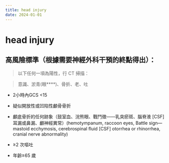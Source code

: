 ```yaml
---
title: head injury
date: 2024-01-01
---
```

# head injury

## 高風險標準（根據需要神經外科干預的終點得出）：

> 以下任何一項為陽性，行 CT 掃描：

> 意識、淤青(眼****)、骨折、老、吐

* 2小時內GCS <15

* 疑似開放性或凹陷性顱骨骨折

* 顱底骨折的任何跡象（鼓室血、浣熊眼、戰鬥徵——乳突瘀斑、腦脊液 [CSF] 耳漏或鼻漏、顱神經異常）(hemotympanum, raccoon eyes, Battle sign—mastoid ecchymosis, cerebrospinal fluid [CSF] otorrhea or rhinorrhea, cranial nerve abnormality)

* ≥2 次嘔吐

* 年齡≥65 歲

